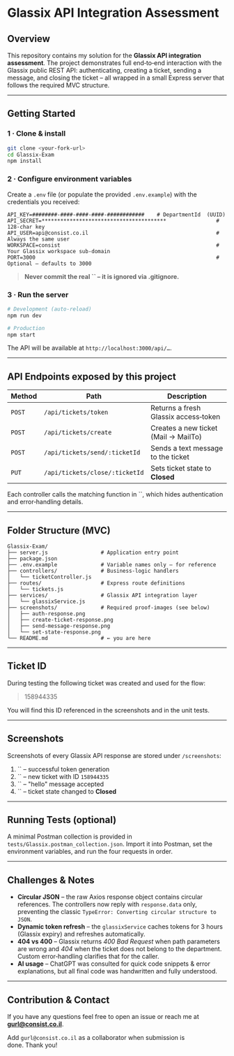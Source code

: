 # Glassix API Integration Assessment

## Overview

This repository contains my solution for the **Glassix API integration assessment**.
The project demonstrates full end‑to‑end interaction with the Glassix public REST API: authenticating, creating a ticket, sending a message, and closing the ticket – all wrapped in a small Express server that follows the required MVC structure.

---

## Getting Started

### 1 · Clone & install

```bash
git clone <your‑fork‑url>
cd Glassix‑Exam
npm install
```

### 2 · Configure environment variables

Create a `.env` file (or populate the provided `.env.example`) with the credentials you received:

```dotenv
API_KEY=########-####-####-####-############    # DepartmentId  (UUID)
API_SECRET=****************************************                # 128‑char key
API_USER=api@consist.co.il                                         # Always the same user
WORKSPACE=consist                                                  # Your Glassix workspace sub‑domain
PORT=3000                                                          # Optional – defaults to 3000
```

> **Never commit the real ****\`\`**** – it is ignored via .gitignore.**

### 3 · Run the server

```bash
# Development (auto‑reload)
npm run dev

# Production
npm start
```

The API will be available at `http://localhost:3000/api/…`.

---

## API Endpoints exposed by this project

| Method | Path                           | Description                          |
| ------ | ------------------------------ | ------------------------------------ |
| `POST` | `/api/tickets/token`           | Returns a fresh Glassix access‑token |
| `POST` | `/api/tickets/create`          | Creates a new ticket (Mail → MailTo) |
| `POST` | `/api/tickets/send/:ticketId`  | Sends a text message to the ticket   |
| `PUT`  | `/api/tickets/close/:ticketId` | Sets ticket state to **Closed**      |

Each controller calls the matching function in \`\`, which hides authentication and error‑handling details.

---

## Folder Structure (MVC)

```
Glassix‑Exam/
├── server.js                 # Application entry point
├── package.json
├── .env.example              # Variable names only – for reference
├── controllers/              # Business‑logic handlers
│   └── ticketController.js
├── routes/                   # Express route definitions
│   └── tickets.js
├── services/                 # Glassix API integration layer
│   └── glassixService.js
├── screenshots/              # Required proof‑images (see below)
│   ├── auth-response.png
│   ├── create-ticket-response.png
│   ├── send-message-response.png
│   └── set-state-response.png
└── README.md                 # ← you are here
```

---

## Ticket ID

During testing the following ticket was created and used for the flow:

> 158944335

You will find this ID referenced in the screenshots and in the unit tests.

---

## Screenshots

Screenshots of every Glassix API response are stored under `/screenshots`:

1. \`\` – successful token generation
2. \`\` – new ticket with ID `158944335`
3. \`\` – "hello" message accepted
4. \`\` – ticket state changed to **Closed**

---

## Running Tests (optional)

A minimal Postman collection is provided in `tests/Glassix.postman_collection.json`.
Import it into Postman, set the environment variables, and run the four requests in order.

---

## Challenges & Notes

* **Circular JSON** – the raw Axios response object contains circular references. The controllers now reply with `response.data` only, preventing the classic `TypeError: Converting circular structure to JSON`.
* **Dynamic token refresh** – the `glassixService` caches tokens for 3 hours (Glassix expiry) and refreshes automatically.
* **404 vs 400** – Glassix returns *400 Bad Request* when path parameters are wrong and *404* when the ticket does not belong to the department. Custom error‑handling clarifies that for the caller.
* **AI usage** – ChatGPT was consulted for quick code snippets & error explanations, but all final code was handwritten and fully understood.

---

## Contribution & Contact

If you have any questions feel free to open an issue or reach me at [**gurl@consist.co.il**](mailto:gurl@consist.co.il).

Add `gurl@consist.co.il` as a collaborator when submission is done. Thank you!

